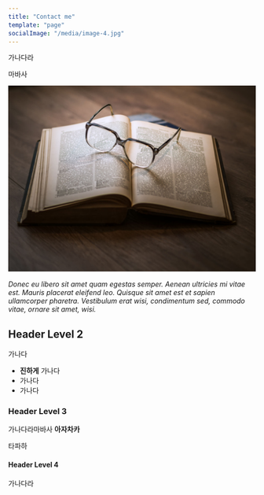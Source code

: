 ```yaml
---
title: "Contact me"
template: "page"
socialImage: "/media/image-4.jpg"
---
```


가나다라

마바사

![사진설명](/media/image-4.jpg)

*Donec eu libero sit amet quam egestas semper. Aenean ultricies mi vitae est. Mauris placerat eleifend leo. Quisque sit amet est et sapien ullamcorper pharetra. Vestibulum erat wisi, condimentum sed, commodo vitae, ornare sit amet, wisi.*

## Header Level 2

가나다

+ **진하게** 가나다
+ 가나다
+ 가나다

### Header Level 3

가나다라마바사 **아자차카**

타파하

#### Header Level 4

가나다라